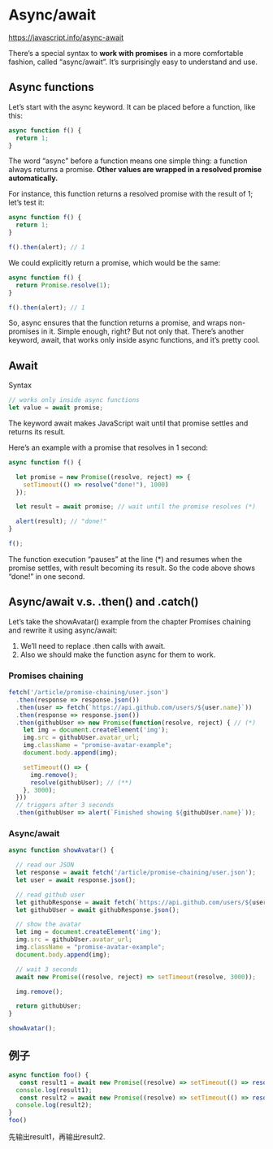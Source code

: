 # Async/await

https://javascript.info/async-await

There’s a special syntax to **work with promises** in a more comfortable fashion, called “async/await”. It’s surprisingly easy to understand and use.

## Async functions
Let’s start with the async keyword. It can be placed before a function, like this:
```javascript
async function f() {
  return 1;
}
```
The word “async” before a function means one simple thing: a function always returns a promise. **Other values are wrapped in a resolved promise automatically.**

For instance, this function returns a resolved promise with the result of 1; let’s test it:
```javascript
async function f() {
  return 1;
}

f().then(alert); // 1
```
We could explicitly return a promise, which would be the same:
```javascript
async function f() {
  return Promise.resolve(1);
}

f().then(alert); // 1
```
So, async ensures that the function returns a promise, and wraps non-promises in it. Simple enough, right? But not only that. There’s another keyword, await, that works only inside async functions, and it’s pretty cool.

## Await
Syntax
```javascript
// works only inside async functions
let value = await promise;
```
The keyword await makes JavaScript wait until that promise settles and returns its result.

Here’s an example with a promise that resolves in 1 second:

```javascript
async function f() {

  let promise = new Promise((resolve, reject) => {
    setTimeout(() => resolve("done!"), 1000)
  });

  let result = await promise; // wait until the promise resolves (*)

  alert(result); // "done!"
}

f();
```
The function execution “pauses” at the line (*) and resumes when the promise settles, with result becoming its result. So the code above shows “done!” in one second.


## Async/await v.s. .then() and .catch()

Let’s take the showAvatar() example from the chapter Promises chaining and rewrite it using async/await:

1. We’ll need to replace .then calls with await.
2. Also we should make the function async for them to work.

### Promises chaining
```javascript
fetch('/article/promise-chaining/user.json')
  .then(response => response.json())
  .then(user => fetch(`https://api.github.com/users/${user.name}`))
  .then(response => response.json())
  .then(githubUser => new Promise(function(resolve, reject) { // (*)
    let img = document.createElement('img');
    img.src = githubUser.avatar_url;
    img.className = "promise-avatar-example";
    document.body.append(img);

    setTimeout(() => {
      img.remove();
      resolve(githubUser); // (**)
    }, 3000);
  }))
  // triggers after 3 seconds
  .then(githubUser => alert(`Finished showing ${githubUser.name}`));
```

### Async/await
```javascript
async function showAvatar() {

  // read our JSON
  let response = await fetch('/article/promise-chaining/user.json');
  let user = await response.json();

  // read github user
  let githubResponse = await fetch(`https://api.github.com/users/${user.name}`);
  let githubUser = await githubResponse.json();

  // show the avatar
  let img = document.createElement('img');
  img.src = githubUser.avatar_url;
  img.className = "promise-avatar-example";
  document.body.append(img);

  // wait 3 seconds
  await new Promise((resolve, reject) => setTimeout(resolve, 3000));

  img.remove();

  return githubUser;
}

showAvatar();
```

## 例子
```javascript
async function foo() {
   const result1 = await new Promise((resolve) => setTimeout(() => resolve('1'), 3000));
  console.log(result1);
   const result2 = await new Promise((resolve) => setTimeout(() => resolve('2'), 1000));
  console.log(result2);
}
foo()
```
先输出result1，再输出result2.
